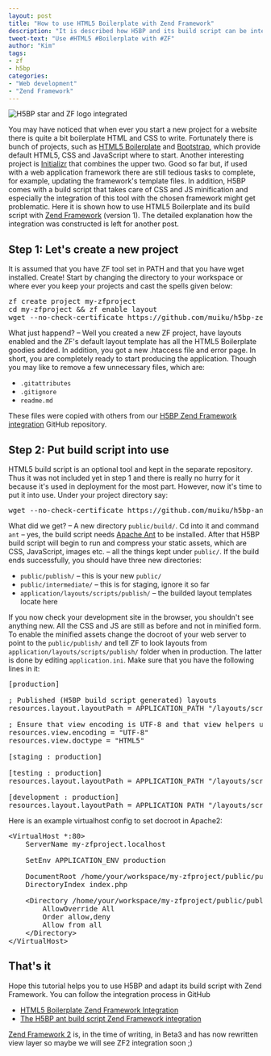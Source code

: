 ```yaml
---
layout: post
title: "How to use HTML5 Boilerplate with Zend Framework"
description: "It is described how H5BP and its build script can be integrated with Zend Framework with the minimum efforts."
tweet-text: "Use #HTML5 #Boilerplate with #ZF"
author: "Kim"
tags:
- zf
- h5bp
categories:
- "Web development"
- "Zend Framework"
---
```


<img itemprop="image" src="{{ site.url }}/images/h5bp-zf-integration.png" alt="H5BP star and ZF logo integrated" />

You may have noticed that when ever you start a new project for a website there is quite a bit boilerplate HTML and CSS to write. Fortunately there is bunch of projects, such as [HTML5 Boilerplate](http://html5boilerplate.com/) and [Bootstrap](http://twitter.github.com/bootstrap/), which provide default HTML5, CSS and JavaScript where to start. Another interesting project is [Initializr](http://www.initializr.com) that combines the upper two. Good so far but, if used with a web application framework there are still tedious tasks to complete, for example, updating the framework's template files. In addition, H5BP comes with a build script that takes care of CSS and JS minification and especially the integration of this tool with the chosen framework might get problematic. Here it is shown how to use HTML5 Boilerplate and its build script with [Zend Framework](http://framework.zend.com) (version 1). The detailed explanation how the integration was constructed is left for another post.

## Step 1: Let's create a new project

It is assumed that you have ZF tool set in PATH and that you have wget installed. Create! Start by changing the directory to your workspace or where ever you keep your projects and cast the spells given below:

<pre>
zf create project my-zfproject
cd my-zfproject && zf enable layout
wget --no-check-certificate https://github.com/muiku/h5bp-zendframework/tarball/v3.0.2-zfint -O - | tar -xvz --strip 1
</pre>

What just happend? &ndash; Well you created a new ZF project, have layouts enabled and the ZF's default layout template has all the HTML5 Boilerplate goodies added. In addition, you got a new .htaccess file and error page. In short, you are completely ready to start producing the application. Though you may like to remove a few unnecessary files, which are:

- `.gitattributes`
- `.gitignore`
- `readme.md`

These files were copied with others from our [H5BP Zend Framework integration](https://github.com/muiku/h5bp-zendframework) GitHub repository.

## Step 2: Put build script into use

HTML5 build script is an optional tool and kept in the separate repository. Thus it was not included yet in step 1 and there is really no hurry for it because it's used in deployment for the most part. However, now it's time to put it into use. Under your project directory say:

<pre>
wget --no-check-certificate https://github.com/muiku/h5bp-antbs-zendframework/tarball/zfint -O - | tar -xvz --strip 1
</pre>

What did we get? &ndash; A new directory `public/build/`. Cd into it and command `ant` &ndash; yes, the build script needs [Apache Ant](http://ant.apache.org/) to be installed. After that H5BP build script will begin to run and compress your static assets, which are CSS, JavaScript, images etc. &ndash; all the things kept under `public/`. If the build ends successfully, you should have three new directories:

- `public/publish/` &ndash; this is your new `public/`
- `public/intermediate/` &ndash; this is for staging, ignore it so far
- `application/layouts/scripts/publish/` &ndash; the builded layout templates locate here

If you now check your development site in the browser, you shouldn't see anything new. All the CSS and JS are still as before and not in minified form. To enable the minified assets change the docroot of your web server to point to the `public/publish/` and tell ZF to look layouts from `application/layouts/scripts/publish/` folder when in production. The latter is done by editing `application.ini`. Make sure that you have the following lines in it:

<pre>
[production]

; Published (H5BP build script generated) layouts
resources.layout.layoutPath = APPLICATION_PATH "/layouts/scripts/publish"

; Ensure that view encoding is UTF-8 and that view helpers use HTML5
resources.view.encoding = "UTF-8"
resources.view.doctype = "HTML5"

[staging : production]

[testing : production]
resources.layout.layoutPath = APPLICATION_PATH "/layouts/scripts"

[development : production]
resources.layout.layoutPath = APPLICATION_PATH "/layouts/scripts"
</pre>

Here is an example virtualhost config to set docroot in Apache2:

<pre>
&lt;VirtualHost *:80&gt;
    ServerName my-zfproject.localhost

    SetEnv APPLICATION_ENV production

    DocumentRoot /home/your/workspace/my-zfproject/public/publish
    DirectoryIndex index.php

    &lt;Directory /home/your/workspace/my-zfproject/public/publish&gt;
        AllowOverride All
        Order allow,deny
        Allow from all
    &lt;/Directory&gt;
&lt;/VirtualHost&gt;
</pre>

## That's it

Hope this tutorial helps you to use H5BP and adapt its build script with Zend Framework. You can follow the integration process in GitHub

- [HTML5 Boilerplate Zend Framework Integration](https://github.com/muiku/h5bp-zendframework)
- [The H5BP ant build script Zend Framework integration](https://github.com/muiku/h5bp-antbs-zendframework)

[Zend Framework 2](http://packages.zendframework.com/) is, in the time of writing, in Beta3 and has now rewritten view layer so maybe we will see ZF2 integration soon ;)


